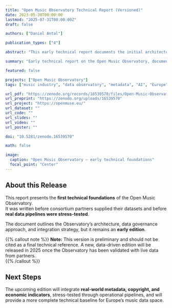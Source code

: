```yaml
---
title: "Open Music Observatory Technical Report (Versioned)"
date: 2023-05-30T00:00:00  
lastmod: "2025-07-31T00:00:00Z" 
draft: false

authors: ["Daniel Antal"]

publication_types: ["4"]

abstract: "This early technical report documents the initial architecture and proof-of-concept of the Open Music Observatory (OMO). It was prepared before consortium partners began supplying real-world data and before the system was stress-tested with operational pipelines. While it demonstrates feasibility and design principles, the report should be seen as a preliminary step. A new, data-driven edition will follow in 2025 as the Observatory matures and is validated with live data."

summary: "Early technical report on the Open Music Observatory, documenting design and proof-of-concept prior to full data integration. Updated edition coming soon."

featured: false

projects: ["Open Music Observatory"]
tags: ["music industry", "data observatory", "metadata", "AI", "Europe"]

url_pdf: "https://zenodo.org/records/16539570/files/Open-Music-Observatory.pdf?download=1"
url_preprint: "https://zenodo.org/uploads/16539570"
url_project: "https://openmuse.eu/"
url_dataset: ""
url_code: ""
url_slides: ""
url_video: ""
url_poster: ""

doi: "10.5281/zenodo.16539570"  

math: false

image:
  caption: "Open Music Observatory – early technical foundations"
  focal_point: "Center"
---
```


## About this Release

This report presents the **first technical foundations** of the Open Music Observatory.  
It was written before consortium partners supplied their datasets and before **real data pipelines were stress-tested**.  

The document outlines the Observatory’s architecture, data governance approach, and integration strategy, but it remains an **early edition**.  

{{% callout note %}}
**Note:** This version is preliminary and should not be cited as a final technical reference. A new, data-driven edition will be released in 2025 once the Observatory has been validated with live data from partners.  
{{% /callout %}}

## Next Steps

The upcoming edition will integrate **real-world metadata, copyright, and economic indicators**, stress-tested through operational pipelines, and will provide a more complete technical baseline for Europe’s music data space.  
